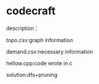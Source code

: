 # codecraft
description：  

topo.csv:graph information  

demand.csv:necessary information  

hellow.cpp:code wrote in c  

solution:dfs+pruning
